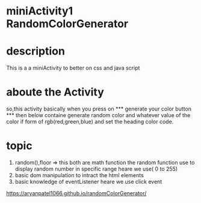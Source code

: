 # miniActivity1 RandomColorGenerator

# description
This is a a miniActivity to better on css and java script 

# aboute the Activity
so,this activity basically when you press on *** generate your color button *** then below containe generate random color and whatever value of the color if form of rgb(red,green,blue) and set the heading color code.

# topic 
1) random(),floor => this both are math function the random function use to display random number in specific range heare we use( 0 to 255) 
2) basic dom manipulation to intract the html elements
3) basic knowledge of eventListener heare we use click event


   

https://aryanpatel1066.github.io/randomColorGenerator/
